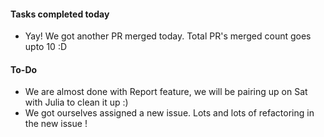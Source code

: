 
#### **Tasks completed today**
   -  Yay!  We got another PR merged today. Total PR's merged count goes upto 10 :D

#### **To-Do**
-  We are almost done with Report feature, we will be pairing up on Sat with Julia to clean it up :)
- We got ourselves assigned a new issue. Lots and lots of refactoring in the new issue !

